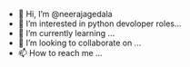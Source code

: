 - 👋 Hi, I’m @neerajagedala
- 👀 I’m interested in python devoloper roles...
- 🌱 I’m currently learning ...
- 💞️ I’m looking to collaborate on ...
- 📫 How to reach me ...

<!---
neerajagedala/neerajagedala is a ✨ special ✨ repository because its `README.md` (this file) appears on your GitHub profile.
You can click the Preview link to take a look at your changes.
--->
